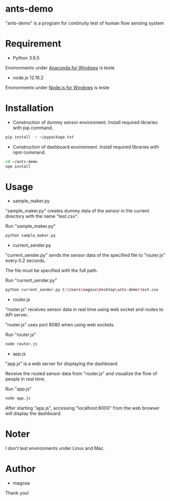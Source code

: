 # ants-demo

"ants-demo" is a program for continuity test of human flow sensing system

# Requirement

* Python 3.6.5

Environments under [Anaconda for Windows](https://www.anaconda.com/distribution/) is teste

* node.js 12.16.2

Environments under [Node.js for Windows](https://nodejs.org/ja/) is teste

# Installation

* Construction of dummy sensor environment.
Install required libraries with pip command.

```bash
pip install -r ~/pypackage.txt
```

* Construction of dashboard environment.
Install required libraries with npm command.

```bash
cd ~/ants-demo
npm install
```

# Usage

* sample_maker.py

"sample_maker.py" creates dummy data of the sensor in the current directory with the name "test.csv".

Run "sample_maker.py"

```bash
python sample_maker.py
```

* current_sender.py

"current_sender.py" sends the sensor data of the specified file to "router.js" every 0.2 seconds.

The file must be specified with the full path.

Run "current_sender.py"

```bash
python current_sender.py C:\Users\magosa\Desktop\ants-demo\test.csv
```

* router.js

"router.js" receives sensor data in real time using web socket and routes to API server.

"router.js" uses port 8080 when using web sockets.

Run "router.js"

```bash
node router.js
```

* app.js

"app.js" is a web server for displaying the dashboard.

Receive the routed sensor data from "router.js" and visualize the flow of people in real time.



Run "app.js"

```bash
node app.js
```

After starting "app.js", accessing "localhost:8000" from the web browser will display the dashboard.

# Noter

I don't test environments under Linux and Mac.

# Author

* magosa



Thank you!
